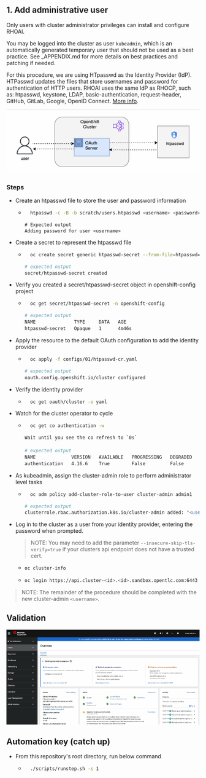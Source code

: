 ## 1. Add administrative user

Only users with cluster administrator privileges can install and configure RHOAI.

You may be logged into the cluster as user `kubeadmin`, which is an automatically generated temporary user that should not be used as a best practice. See \_APPENDIX.md for more details on best practices and patching if needed.

For this procedure, we are using HTpasswd as the Identity Provider (IdP). HTPasswd updates the files that store usernames and password for authentication of HTTP users. RHOAI uses the same IdP as RHOCP, such as: htpasswd, keystone, LDAP, basic-authentication, request-header, GitHub, GitLab, Google, OpenID Connect. [More info](https://docs.redhat.com/en/documentation/openshift_container_platform/4.15/html/authentication_and_authorization/understanding-identity-provider#supported-identity-providers).

![](/assets/user-auth.gif)

### Steps

- Create an htpasswd file to store the user and password information

  - ```sh
      htpasswd -c -B -b scratch/users.htpasswd <username> <password>
    ```

    ```
    # Expected output
    Adding password for user <username>
    ```

- Create a secret to represent the htpasswd file

  - ```sh
      oc create secret generic htpasswd-secret --from-file=htpasswd=scratch/users.htpasswd -n openshift-config
    ```

    ```sh
    # expected output
    secret/htpasswd-secret created
    ```

- Verify you created a secret/htpasswd-secret object in openshift-config project

  - ```sh
      oc get secret/htpasswd-secret -n openshift-config
    ```
    ```sh
    # expected output
    NAME              TYPE     DATA   AGE
    htpasswd-secret   Opaque   1      4m46s
    ```

- Apply the resource to the default OAuth configuration to add the identity provider

  - ```sh
      oc apply -f configs/01/htpasswd-cr.yaml
    ```
    ```sh
    # expected output
    oauth.config.openshift.io/cluster configured
    ```

- Verify the identity provider

  - ```sh
      oc get oauth/cluster -o yaml
    ```

- Watch for the cluster operator to cycle

  - ```sh
      oc get co authentication -w
    ```

    ```sh
    Wait until you see the co refresh to `0s`

    # expected output
    NAME             VERSION   AVAILABLE   PROGRESSING   DEGRADED   SINCE   MESSAGE
    authentication   4.16.6    True        False         False      0s
    ```

- As kubeadmin, assign the cluster-admin role to perform administrator level tasks

  - ```sh
      oc adm policy add-cluster-role-to-user cluster-admin admin1
    ```

    ```sh
    # expected output
    clusterrole.rbac.authorization.k8s.io/cluster-admin added: "<username>"
    ```

- Log in to the cluster as a user from your identity provider, entering the password when prompted.

  > NOTE: You may need to add the parameter `--insecure-skip-tls-verify=true` if your clusters api endpoint does not have a trusted cert.

  - ```sh
    oc cluster-info
    ```
  - ```sh
    oc login https://api.cluster-<id>.<id>.sandbox.opentlc.com:6443 --insecure-skip-tls-verify=true -u <username> -p <password>
    ```

> NOTE: The remainder of the procedure should be completed with the new cluster-admin `<username>`.

## Validation

![](/assets/01-validation.gif)

## Automation key (catch up)

- From this repository's root directory, run below command
  - ```sh
      ./scripts/runstep.sh -s 1
    ```
